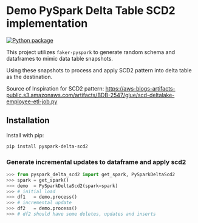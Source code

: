 # Demo PySpark Delta Table SCD2 implementation

[![Python package](https://github.com/spsoni/pyspark-delta-scd2/actions/workflows/python-package.yml/badge.svg)](https://github.com/spsoni/pyspark-delta-scd2/actions/workflows/python-package.yml)

This project utilizes `faker-pyspark` to generate random schema and dataframes to mimic data table snapshots.

Using these snapshots to process and apply SCD2 pattern into delta table as the destination. 

Source of Inspiration for SCD2 pattern: https://aws-blogs-artifacts-public.s3.amazonaws.com/artifacts/BDB-2547/glue/scd-deltalake-employee-etl-job.py 

## Installation

Install with pip:

``` bash
pip install pyspark-delta-scd2

```

### Generate incremental updates to dataframe and apply scd2

``` python
>>> from pyspark_delta_scd2 import get_spark, PySparkDeltaScd2
>>> spark = get_spark()
>>> demo  = PySparkDeltaScd2(spark=spark)
>>> # initial load
>>> df1   = demo.process()
>>> # incremental update
>>> df2   = demo.process()
>>> # df2 should have some deletes, updates and inserts

```
